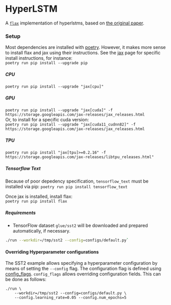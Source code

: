# HyperLSTM

A [`flax`](https://github.com/google/flax) implementation of hyperlstms, based on [the original paper](https://arxiv.org/pdf/1609.09106.pdf).

### Setup

Most dependencies are installed with [poetry](https://python-poetry.org/). However, it makes more sense to install flax and jax using their instructions.
See the [jax](https://github.com/google/jax#installation) page for specific install instructions, for instance:  
`poetry run pip install --upgrade pip`

##### CPU  
`poetry run pip install --upgrade "jax[cpu]"`

##### GPU  
`poetry run pip install --upgrade "jax[cuda]" -f https://storage.googleapis.com/jax-releases/jax_releases.html`  
Or, to install for a specific cuda version:  
`poetry run pip install --upgrade "jax[cuda11_cudnn82]" -f https://storage.googleapis.com/jax-releases/jax_releases.html`

##### TPU  
`poetry run pip install "jax[tpu]>=0.2.16" -f https://storage.googleapis.com/jax-releases/libtpu_releases.html"`

##### Tensorflow Text
Because of poor depedency specification, `tensorflow_text` must be installed via pip:
`poetry run pip install tensorflow_text`

Once jax is installed, install flax:  
`poetry run pip install flax`

##### Requirements
* TensorFlow dataset `glue/sst2` will be downloaded and prepared automatically, if necessary.

```bash
./run --workdir=/tmp/sst2 --config=configs/default.py`
```

#### Overriding Hyperparameter configurations

The SST2 example allows specifying a hyperparameter configuration by means of
setting the `--config` flag. The configuration flag is defined using
[config_flags](https://github.com/google/ml_collections/tree/master#config-flags).
`config_flags` allows overriding configuration fields. This can be done as
follows:

```shell
./run \
    --workdir=/tmp/sst2 --config=configs/default.py \
    --config.learning_rate=0.05 --config.num_epochs=5
```
